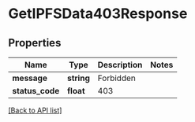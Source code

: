 # GetIPFSData403Response

## Properties

Name | Type | Description | Notes
------------ | ------------- | ------------- | -------------
**message** | **string** | Forbidden |
**status_code** | **float** | 403 |

[[Back to API list]](../../README.md#api-endpoints)

